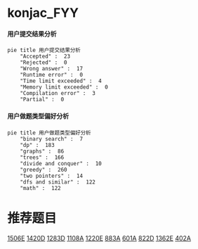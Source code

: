 # konjac_FYY

<!-- tabs:start -->



#### **用户提交结果分析**

```mermaid
pie title 用户提交结果分析
    "Accepted" :  23
    "Rejected" :  0
    "Wrong answer" :  17
    "Runtime error" :  0
    "Time limit exceeded" :  4
    "Memory limit exceeded" :  0
    "Compilation error" :  3
    "Partial" :  0
```

#### **用户做题类型偏好分析**

```mermaid
pie title 用户做题类型偏好分析
    "binary search" :  7
    "dp" :  183
    "graphs" :  86
    "trees" :  166
    "divide and conquer" :  10
    "greedy" :  260
    "two pointers" :  14
    "dfs and similar" :  122
    "math" :  122
```



<!-- tabs:end -->
# 推荐题目
[1506E](https://codeforces.com/contest/1506/problem/E)
[1420D](https://codeforces.com/contest/1420/problem/D)
[1283D](https://codeforces.com/contest/1283/problem/D)
[1108A](https://codeforces.com/contest/1108/problem/A)
[1220E](https://codeforces.com/contest/1220/problem/E)
[883A](https://codeforces.com/contest/883/problem/A)
[601A](https://codeforces.com/contest/601/problem/A)
[822D](https://codeforces.com/contest/822/problem/D)
[1362E](https://codeforces.com/contest/1362/problem/E)
[402A](https://codeforces.com/contest/402/problem/A)
